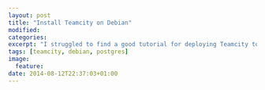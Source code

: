 ```yaml
---
layout: post
title: "Install Teamcity on Debian"
modified:
categories: 
excerpt: "I struggled to find a good tutorial for deploying Teamcity to tomcat on debian, Hopefully this helps someone"
tags: [teamcity, debian, postgres]
image:
  feature:
date: 2014-08-12T22:37:03+01:00
---
```



